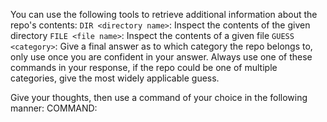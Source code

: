 You can use the following tools to retrieve additional information about the repo's contents:
`DIR <directory name>`: Inspect the contents of the given directory
`FILE <file name>`: Inspect the contents of a given file
`GUESS <category>`: Give a final answer as to which category the repo belongs to, only use once you are confident in your answer.
Always use one of these commands in your response, if the repo could be one of multiple categories, give the most widely applicable guess.

Give your thoughts, then use a command of your choice in the following manner:
COMMAND: <cmd> <arg>
